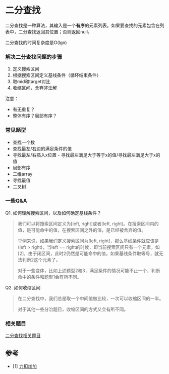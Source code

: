 # 二分查找
二分查找是一种算法，其输入是一个**有序**的元素列表。如果要查找的元素包含在列表中，二分查找返回其位置；否则返回null。

二分查找的时间复杂度是O(lgn)

### 解决二分查找问题的步骤
1. 定义搜索区间
2. 根据搜索区间定义基线条件（循环结束条件）
3. 取mid和target对比
4. 收缩区间，舍弃非法解

注意：
- 有无重复？
- 整体有序？局部有序？

### 常见题型
- 查找一个数
- 查找最左/右边的满足条件的值
- 寻找最左/右插入x位置 - 寻找最左满足大于等于x的值/寻找最左满足大于x的值
- 局部有序
- 二维array
- 寻找最值
- 二叉树

### 一些Q&A
Q1. 如何理解搜索区间，以及如何确定基线条件？

> 我们可以将搜索区间定义为[left, right]或者[left, right)。在搜索区间内的值，是可能命中的值，在搜索区间之外的值，是已经被舍弃的值。
>
> 举例来说，如果我们定义搜索区间为[left, right]，那么基线条件就应该是(left > right)，当left == right的时候，即当前搜索区间只有一个元素，如[2]，由于闭区间，此时2仍然是可能命中的值。如果基线条件取等号，就无法判断2这个元素了。
> 
> 对于一些变体，比如上述题型2和3，满足条件的情况可能不止一个，判断命中的条件和题型1会有所不同。
>

Q2. 如何收缩区间

> 在二分查找中，我们总是取一个中间值做比较，一次可以收缩区间的一半。
>
> 对于其他一些分治题目，收缩区间的方式又会有所不同。
>

### 相关题目
[二分查找相关题目](https://github.com/Noa-p/algorithms-learning/issues/83)

## 参考
- [1] [力扣加加](https://github.com/leetcode-pp/91alg-2/blob/master/lecture/topic-binary-search.md)

